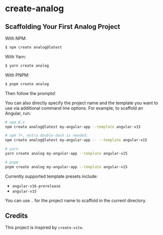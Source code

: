 # create-analog

## Scaffolding Your First Analog Project

With NPM:

```bash
$ npm create analog@latest
```

With Yarn:

```bash
$ yarn create analog
```

With PNPM:

```bash
$ pnpm create analog
```

Then follow the prompts!

You can also directly specify the project name and the template you want to use via additional command line options. For example, to scaffold an Angular, run:

```bash
# npm 6.x
npm create analog@latest my-angular-app --template angular-v15

# npm 7+, extra double-dash is needed:
npm create analog@latest my-angular-app -- --template angular-v15

# yarn
yarn create analog my-angular-app --template angular-v15

# pnpm
pnpm create analog my-angular-app --template angular-v15
```

Currently supported template presets include:

- `angular-v16-prerelease`
- `angular-v15`

You can use `.` for the project name to scaffold in the current directory.

## Credits

This project is inspired by `create-vite`.
